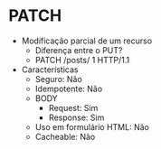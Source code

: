 # PATCH

* Modificação parcial de um recurso
    * Diferença entre o PUT?
    * PATCH /posts/ 1 HTTP/1.1
* Características
    * Seguro: Não
    * Idempotente: Não
    * BODY
        * Request: Sim
        * Response: Sim
    * Uso em formulário HTML: Não
    * Cacheable: Não